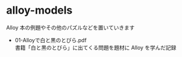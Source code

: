 # alloy-models

Alloy 本の例題やその他のパズルなどを置いていきます

- 01-Alloyで白と黒のとびら.pdf  
    書籍「白と黒のとびら」に出てくる問題を題材に Alloy を学んだ記録
